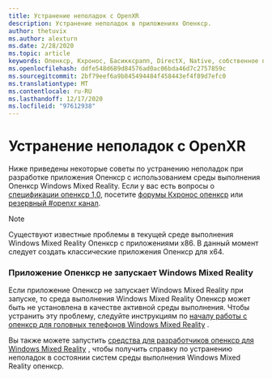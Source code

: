 ```yaml
---
title: Устранение неполадок с OpenXR
description: Устранение неполадок в приложениях Опенкср.
author: thetuvix
ms.author: alexturn
ms.date: 2/28/2020
ms.topic: article
keywords: Опенкср, Кхронос, Басикксрапп, DirectX, Native, собственное приложение, настраиваемое ядро, по промежуточного слоя, устранение неполадок
ms.openlocfilehash: ddfe548d689d84576ad0ac06bda46d7c2757859c
ms.sourcegitcommit: 2bf79eef6a9b845494484f458443ef4f89d7efc0
ms.translationtype: MT
ms.contentlocale: ru-RU
ms.lasthandoff: 12/17/2020
ms.locfileid: "97612938"
---
```

# <a name="openxr-troubleshooting"></a>Устранение неполадок с OpenXR

Ниже приведены некоторые советы по устранению неполадок при разработке приложения Опенкср с использованием среды выполнения Опенкср Windows Mixed Reality.  Если у вас есть вопросы о <a href="https://www.khronos.org/registry/OpenXR/specs/1.0/html/xrspec.html" target="_blank">спецификации опенкср 1,0</a>, посетите <a href="https://community.khronos.org/c/openxr" target="_blank">форумы Кхронос опенкср</a> или <a href="https://khr.io/slack" target="_blank">резервный #openxr канал</a>.

>[!NOTE]
>Существуют известные проблемы в текущей среде выполнения Windows Mixed Reality Опенкср с приложениями x86.  В данный момент следует создать классические приложения Опенкср для x64.

### <a name="openxr-app-not-starting-windows-mixed-reality"></a>Приложение Опенкср не запускает Windows Mixed Reality

Если приложение Опенкср не запускает Windows Mixed Reality при запуске, то среда выполнения Windows Mixed Reality Опенкср может быть не установлена в качестве активной среды выполнения. Чтобы устранить эту проблему, следуйте инструкциям по [началу работы с опенкср для головных телефонов Windows Mixed Reality](openxr-getting-started.md#getting-started-with-openxr-for-windows-mixed-reality-headsets) .

Вы также можете запустить [средства для разработчиков опенкср для Windows Mixed Reality](openxr-getting-started.md#getting-the-openxr-developer-tools-for-windows-mixed-reality) , чтобы получить справку по устранению неполадок в состоянии систем среды выполнения Windows Mixed Reality опенкср.